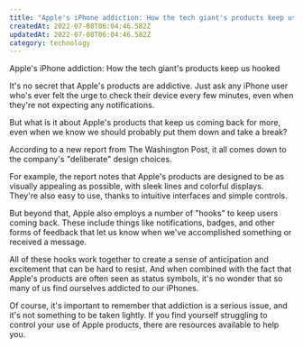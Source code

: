 ```yaml
---
title: "Apple's iPhone addiction: How the tech giant's products keep us hooked"
createdAt: 2022-07-08T06:04:46.582Z
updatedAt: 2022-07-08T06:04:46.582Z
category: technology
---
```


Apple's iPhone addiction: How the tech giant's products keep us hooked

It's no secret that Apple's products are addictive. Just ask any iPhone user who's ever felt the urge to check their device every few minutes, even when they're not expecting any notifications.

But what is it about Apple's products that keep us coming back for more, even when we know we should probably put them down and take a break?

According to a new report from The Washington Post, it all comes down to the company's "deliberate" design choices.

For example, the report notes that Apple's products are designed to be as visually appealing as possible, with sleek lines and colorful displays. They're also easy to use, thanks to intuitive interfaces and simple controls.

But beyond that, Apple also employs a number of "hooks" to keep users coming back. These include things like notifications, badges, and other forms of feedback that let us know when we've accomplished something or received a message.

All of these hooks work together to create a sense of anticipation and excitement that can be hard to resist. And when combined with the fact that Apple's products are often seen as status symbols, it's no wonder that so many of us find ourselves addicted to our iPhones.

Of course, it's important to remember that addiction is a serious issue, and it's not something to be taken lightly. If you find yourself struggling to control your use of Apple products, there are resources available to help you.
